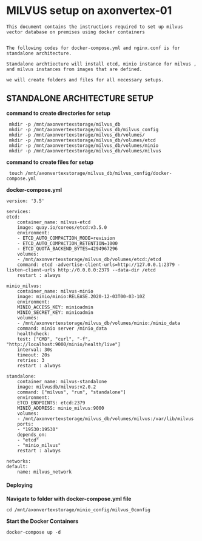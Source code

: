 # MILVUS setup on axonvertex-01

    This document contains the instructions required to set up milvus vector database on premises using docker containers

    
    The following codes for docker-compose.yml and nginx.conf is for standalone architecture. 

    Standalone archtiecture will install etcd, minio instance for milvus , and milvus instances from images that are defined.  

    we will create folders and files for all necessary setups.

## STANDALONE ARCHITECTURE SETUP

**command to create directories for setup**

     mkdir -p /mnt/axonvertexstorage/milvus_db
     mkdir -p /mnt/axonvertexstorage/milvus_db/milvus_config
     mkdir -p /mnt/axonvertexstorage/milvus_db/volumes/
     mkdir -p /mnt/axonvertexstorage/milvus_db/volumes/etcd
     mkdir -p /mnt/axonvertexstorage/milvus_db/volumes/minio
     mkdir -p /mnt/axonvertexstorage/milvus_db/volumes/milvus
     
    

**command to create files for setup**

    
     touch /mnt/axonvertexstorage/milvus_db/milvus_config/docker-compose.yml   
    


**docker-compose.yml** 

    version: '3.5'

    services:
    etcd:
        container_name: milvus-etcd
        image: quay.io/coreos/etcd:v3.5.0
        environment:
        - ETCD_AUTO_COMPACTION_MODE=revision
        - ETCD_AUTO_COMPACTION_RETENTION=1000
        - ETCD_QUOTA_BACKEND_BYTES=4294967296
        volumes:
        - /mnt/axonvertexstorage/milvus_db/volumes/etcd:/etcd
        command: etcd -advertise-client-urls=http://127.0.0.1:2379 -listen-client-urls http://0.0.0.0:2379 --data-dir /etcd
        restart : always

    minio_milvus:
        container_name: milvus-minio
        image: minio/minio:RELEASE.2020-12-03T00-03-10Z
        environment:
        MINIO_ACCESS_KEY: minioadmin
        MINIO_SECRET_KEY: minioadmin
        volumes:
        - /mnt/axonvertexstorage/milvus_db/volumes/minio:/minio_data
        command: minio server /minio_data
        healthcheck:
        test: ["CMD", "curl", "-f", "http://localhost:9000/minio/health/live"]
        interval: 30s
        timeout: 20s
        retries: 3
        restart : always

    standalone:
        container_name: milvus-standalone
        image: milvusdb/milvus:v2.0.2
        command: ["milvus", "run", "standalone"]
        environment:
        ETCD_ENDPOINTS: etcd:2379
        MINIO_ADDRESS: minio_milvus:9000
        volumes:
        - /mnt/axonvertexstorage/milvus_db/volumes/milvus:/var/lib/milvus
        ports:
        - "19530:19530"
        depends_on:
        - "etcd"
        - "minio_milvus"
        restart : always

    networks:
    default:
        name: milvus_network


#### Deploying

**Navigate to folder with docker-compose.yml file**

    cd /mnt/axonvertexstorage/minio_config/milvus_0config

**Start the Docker Containers**

    docker-compose up -d